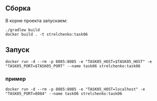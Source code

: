 ## Сборка
В корне проекта запускаем:
```shell script
./gradlew build
docker build . -t strelchenko:task06
```

## Запуск
```shell script
docker run -d --rm -p 8085:8085 -e "TASK05_HOST=$TASK05_HOST" -e "TASK05_PORT=$TASK05_PORT" --name task06 strelchenko:task06
```

### пример
```shell script
docker run -d --rm -p 8085:8085 -e "TASK05_HOST=localhost" -e "TASK05_PORT=8084" --name task06 strelchenko:task06
````